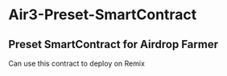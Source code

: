 # Air3-Preset-SmartContract

## Preset SmartContract for Airdrop Farmer

Can use this contract to deploy on Remix
